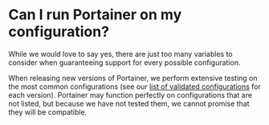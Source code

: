 # Can I run Portainer on my configuration?

While we would love to say yes, there are just too many variables to consider when guaranteeing support for every possible configuration.

When releasing new versions of Portainer, we perform extensive testing on the most common configurations (see our [list of validated configurations](../../start/requirements-and-prerequisites.md#validated-configurations) for each version). Portainer may function perfectly on configurations that are not listed, but because we have not tested them, we cannot promise that they will be compatible.
